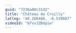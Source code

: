 ```yaml
---
guid: "7236a00c31d2"
title: "Château de Cruilly"
latlng: "49.286406, -0.539687"
videoId: "b7vxJZBdpiw" 
---
```

